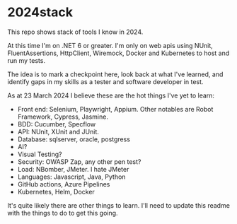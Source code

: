 # 2024stack

This repo shows stack of tools I know in 2024.

At this time I'm on .NET 6 or greater. I'm only on web apis using NUnit, FluentAssertions, HttpClient, Wiremock, Docker and Kubernetes to host and run my tests. 

The idea is to mark a checkpoint here, look back at what I've learned, and identify gaps in my skills as a tester and software developer in test. 

As at 23 March 2024 I believe these are the hot things I've yet to learn: 
* Front end: Selenium, Playwright, Appium. Other notables are Robot Framework, Cypress, Jasmine.
* BDD: Cucumber, Specflow
* API: NUnit, XUnit and JUnit.
* Database: sqlserver, oracle, postgress
* AI?
* Visual Testing?
* Security: OWASP Zap, any other pen test?
* Load: NBomber, JMeter. I hate JMeter
* Languages: Javascript, Java, Python
* GitHub actions, Azure Pipelines
* Kubernetes, Helm, Docker

It's quite likely there are other things to learn. I'll need to update this readme with the things to do to get this going.
